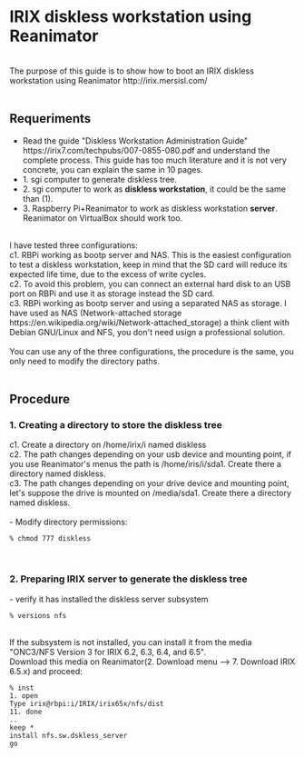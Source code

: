# IRIX diskless workstation using Reanimator
<br>
The purpose of this guide is to show how to boot an IRIX diskless workstation using Reanimator http://irix.mersisl.com/<br>
<br>
<h2>Requeriments</h2>
<ul>
  <li>Read the guide "Diskless Workstation Administration Guide" https://irix7.com/techpubs/007-0855-080.pdf and understand the complete process. This guide has too much literature and it is not very concrete, you can explain the same in 10 pages.</li>
  <li>1. sgi computer to generate diskless tree.</li>
  <li>2. sgi computer to work as <b>diskless workstation</b>, it could be the same than (1).</li>
  <li>3. Raspberry Pi+Reanimator to work as diskless workstation <b>server</b>. Reanimator on VirtualBox should work too.</li>
</ul>
<br>
I have tested three configurations:<br>
c1. RBPi working as bootp server and NAS. This is the easiest configuration to test a diskless workstation, keep in mind that the SD card will reduce its expected life time, due to the excess of write cycles.<br>
c2. To avoid this problem, you can connect an external hard disk to an USB port on RBPi and use it as storage instead the SD card.<br>
c3. RBPi working as bootp server and using a separated NAS as storage. I have used as NAS (Network-attached storage https://en.wikipedia.org/wiki/Network-attached_storage) a think client with Debian GNU/Linux and NFS, you don't need usign a professional solution.<br>
<br>
You can use any of the three configurations, the procedure is the same, you only need to modify the directory paths.<br>
<br>
<h2>Procedure</h2>
<h3>1. Creating a directory to store the diskless tree</h3>
c1. Create a directory on /home/irix/i named diskless<br>
c2. The path changes depending on your usb device and mounting point, if you use Reanimator's menus the path is /home/iris/i/sda1. Create there a directory named diskless.<br>
c3. The path changes depending on your drive device and mounting point, let's suppose the drive is mounted on /media/sda1. Create there a directory named diskless.<br>
<br>
- Modify directory permissions:<br>

```
% chmod 777 diskless

```
<br>
<h3>2. Preparing IRIX server to generate the diskless tree</h3>
- verify it has installed the diskless server subsystem<br>

```
% versions nfs

```
<br>
If the subsystem is not installed, you can install it from the media "ONC3/NFS Version 3 for IRIX 6.2, 6.3, 6.4, and 6.5".<br>
Download this media on Reanimator(2. Download menu --> 7. Download IRIX 6.5.x) and proceed:<br>

```
% inst
1. open
Type irix@rbpi:i/IRIX/irix65x/nfs/dist
11. done
..
keep *
install nfs.sw.dskless_server
go
```
